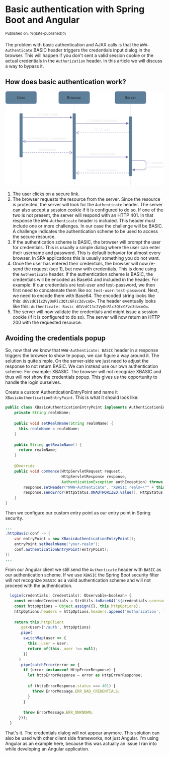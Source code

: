 # Basic authentication with Spring Boot and Angular
<sup>Published on: %{date-published}%</sup>

The problem with basic authentication and AJAX calls is that the `WWW-Authenticate` BASIC header triggers the credentials input dialog in the browser. This will happen if you don't sent a valid session cookie or the actual credentials in the `Authorization` header. In this article we will discuss a way to bypass it.

## How does basic authentication work?

<img src="/articles/java/basic-auth-angular/1.png">

1. The user clicks on a secure link.
2. The browser requests the resource from the server. Since the resource is protected, the server will look for the `Authenticate` header. The server can also accept a session cookie if it is configured to do so. If one of the two is not present, the server will respond with an HTTP 401. In that response the `WWW-Authenticate` header is included. This header must include one or more challenges. In our case the challenge will be BASIC. A challenge indicates the authentication scheme to be used to access the secure resource.
3. If the authentication scheme is BASIC, the browser will prompt the user for credentials. This is usually a simple dialog where the user can enter their username and password. This is default behavior for almost every browser. In SPA applications this is usually something you do not want.
4. Once the user has entered their credentials, the browser will now re-send the request (see 1), but now with credentials. This is done using the `Authenticate` header. If the authentication scheme is BASIC, the credentials will be encoded as Base64 and included in the header. For example: If our credentials are test-user and test-password, we then first need to concatenate them like so: `test-user:test-password`. Next, we need to encode them with Base64. The encoded string looks like this: `dGVzdC11c2VyOnRlc3QtcGFzc3dvcmQ=`. The header eventually looks like this: `Authenticate: Basic dGVzdC11c2VyOnRlc3QtcGFzc3dvcmQ=`.
5. The server will now validate the credentials and might issue a session cookie (if it is configured to do so). The server will now return an HTTP 200 with the requested resource.

## Avoiding the credentials popup

So, now that we know that `WWW-Authenticate: BASIC` header in a response triggers the browser to show te popup, we can figure a way around it. The solution is quite simple. On the server-side we just need to adjust the response to not return BASIC. We can instead use our own authentication scheme. For example: XBASIC. The browser will not recognize XBASIC and thus will not show the credentials popup. This gives us the opportunity to handle the login ourselves.

Create a custom AuthenticationEntryPoint and name it `XBasicAuthenticationEntryPoint`. This is what it should look like:

```java
public class XBasicAuthenticationEntryPoint implements AuthenticationEntryPoint {
    private String realmName;

    public void setRealmName(String realmName) {
      this.realmName = realmName;
    }

    public String getRealmName() {
      return realmName;
    }

    @Override
    public void commence(HttpServletRequest request,
                         HttpServletResponse response,
                         AuthenticationException authException) throws IOException, ServletException {
        response.setHeader("WWW-Authenticate", "XBASIC realm=\"" + this.realmName + "\"");
        response.sendError(HttpStatus.UNAUTHORIZED.value(), HttpStatus.UNAUTHORIZED.getReasonPhrase());
    }
}
```
Then we configure our custom entry point as our entry point in Spring security.

```java
...
.httpBasic(conf -> {
    var entryPoint = new XBasicAuthenticationEntryPoint();
    entryPoint.setRealmName("your-realm");
    conf.authenticationEntryPoint(entryPoint);
})
...
```
From our Angular client we still send the `Authenticate` header with `BASIC` as our authentication scheme. If we use `XBASIC` the Spring Boot security filter will not recognize `XBASIC` as a valid authentication scheme and will not proceed with the authentication.

```javascript
  login(credentials: Credentials): Observable<boolean> {
    const encodedCredentials = StrUtils.toBase64(`${credentials.username}:${credentials.password}`);
    const httpOptions = Object.assign({}, this.httpOptions);
    httpOptions.headers = httpOptions.headers.append('Authorization', `BASIC ${encodedCredentials}`);

    return this.httpClient
      .get<User>('/auth', httpOptions)
      .pipe(
        switchMap(user => {
          this._user = user;
          return of(this._user !== null);
        })
      )
      .pipe(catchError(error => {
        if (error instanceof HttpErrorResponse) {
          let httpErrorResponse = error as HttpErrorResponse;

          if (httpErrorResponse.status === 401) {
            throw ErrorMessage.ERR_BAD_CREDENTIALS;
          }
        }

        throw ErrorMessage.ERR_UNKNOWN;
      }));
  }
```
That's it. The credentials dialog will not appear anymore. This solution can also be used with other client side frameworks, not just Angular. I'm using Angular as an example here, because this was actually an issue I ran into while developing an Angular application.
